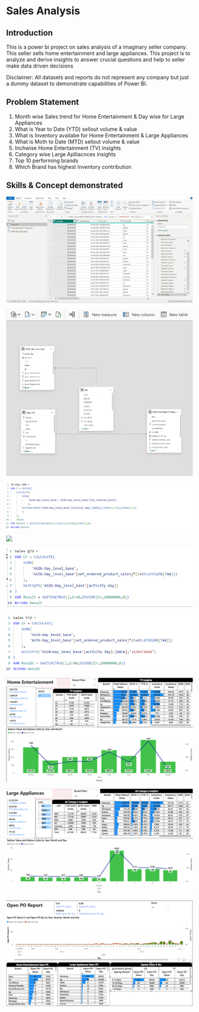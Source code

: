 # Sales Analysis

## Introduction
This is a power bi project on sales analysis of a imaginary seller company. This seller sells home entertainment and large appliances.
This project is to analyze and derive insights to answer crucial questions and help to seller make data driven decisions

Disclaimer: All datasets and reports do not represent any company but just a dummy dataset to demonstrate capabilities of Power BI.

## Problem Statement
1. Month wise Sales trend for Home Entertainment & Day wise for Large Appliances
2. What is Year to Date (YTD) sellout volume & value
3. What is Inventory availabe for Home Entertainment & Large Appliances
4. What is Moth to Date (MTD) sellout volume & value
5. Inchwise Home Entertainment (TV) insights
6. Category wise Large Aplliacnces insights
7. Top 10 performing brands
8. Which Brand has highest Inventory contribution


## Skills & Concept demonstrated

![](power_query.jpg)


![](data_modelling.jpg)


![](datesbetween.jpg)

![](datemtd.jpg)

![](datesqtd.jpg)

![](datesytd.jpg)

![](home_entertainment.jpg)

![](large_appliances.jpg)

![](open_po_report.jpg)
